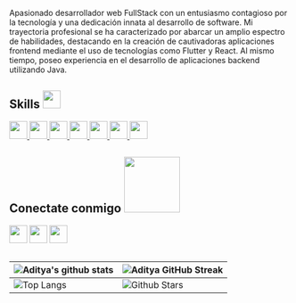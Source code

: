 Apasionado desarrollador web FullStack con un entusiasmo contagioso por la
tecnología y una dedicación innata al desarrollo de software. Mi trayectoria
profesional se ha caracterizado por abarcar un amplio espectro de habilidades,
destacando en la creación de cautivadoras aplicaciones frontend mediante el uso de
tecnologías como Flutter y React. Al mismo tiempo, poseo experiencia en el
desarrollo de aplicaciones backend utilizando Java.
<h2> Skills <img src = "https://media2.giphy.com/media/QssGEmpkyEOhBCb7e1/giphy.gif?cid=ecf05e47a0n3gi1bfqntqmob8g9aid1oyj2wr3ds3mg700bl&rid=giphy.gif" width = 32px> </h2>

<a href='https://github.com/Darwin-E-R-G/TF-PM1-D-E-R-G.git'> <img width ='32px' src ='https://raw.githubusercontent.com/rahulbanerjee26/githubAboutMeGenerator/main/icons/reactjs.svg'> </a>
<a href= 'https://github.com/Darwin-E-R-G/Miapppelis.git' > <img width ='32px' src ='https://raw.githubusercontent.com/rahulbanerjee26/githubAboutMeGenerator/main/icons/javascript.svg'> </a>
<a href= 'https://github.com/Darwin-E-R-G/Miapppelis.git' > <img width ='32px' src ='https://raw.githubusercontent.com/rahulbanerjee26/githubAboutMeGenerator/main/icons/vuejs.svg'> </a>
<a href= 'https://github.com/Darwin-E-R-G/apk-bibliotec.git' > <img width ='32px' src ='https://raw.githubusercontent.com/rahulbanerjee26/githubAboutMeGenerator/main/icons/flutter.svg'> </a>
<a href=' https://github.com/Darwin-E-R-G/TF-PM1-D-E-R-G.git '> <img width ='32px' src ='https://raw.githubusercontent.com/rahulbanerjee26/githubAboutMeGenerator/main/icons/css.svg'> </a>
<a href= 'https://github.com/Darwin-E-R-G/TF-PM1-D-E-R-G.git' > <img width ='32px' src ='https://raw.githubusercontent.com/rahulbanerjee26/githubAboutMeGenerator/main/icons/html.svg'> </a>
<a href= 'https://github.com/elkynerojasiser/biblio-iser.git' > <img width ='32px' src ='https://raw.githubusercontent.com/rahulbanerjee26/githubAboutMeGenerator/main/icons/mysql.svg'> </a>

<h2> Conectate conmigo <img src='https://raw.githubusercontent.com/ShahriarShafin/ShahriarShafin/main/Assets/handshake.gif' width="100px"> </h2>
<a href = 'https://www.linkedin.com/in/darwin-elpidio-robles-garcia'> <img width = '32px' align= 'center' src="https://raw.githubusercontent.com/rahulbanerjee26/githubAboutMeGenerator/main/icons/linked-in-alt.svg"/></a> 
<a href = 'http://aditya664.me/'> <img width = '32px' align= 'center' src="https://raw.githubusercontent.com/rahulbanerjee26/githubAboutMeGenerator/main/icons/portfolio.png"/></a> 
<a href = 'https://github.com/Darwin-E-R-G'> <img width = '32px' align= 'center' src="https://raw.githubusercontent.com/rahulbanerjee26/githubAboutMeGenerator/main/icons/github.svg"/></a>

<br/>
<br/>

| ![Aditya's github stats](https://github-readme-stats.vercel.app/api?username=Darwin-E-R-G&show_icons=true&theme=tokyonight) | ![Aditya GitHub Streak](https://github-readme-streak-stats.herokuapp.com/?user=Darwin-E-R-G&theme=tokyonight) |
| --- | --- |
| ![Top Langs](https://github-readme-stats.vercel.app/api/top-langs/?username=Darwin-E-R-G&theme=tokyonight) | ![Github Stars](https://github-readme-stats.vercel.app/api?username=Darwin-E-R-G&show_icons=true&locale=en&count_private=true&hide_rank=true&custom_title=My%20GitHub%20Stats&disable_animations=true&theme=tokyonight) |




<!---
Darwin-E-R-G/Darwin-E-R-G is a ✨ special ✨ repository because its `README.md` (this file) appears on your GitHub profile.
You can click the Preview link to take a look at your changes.
--->

